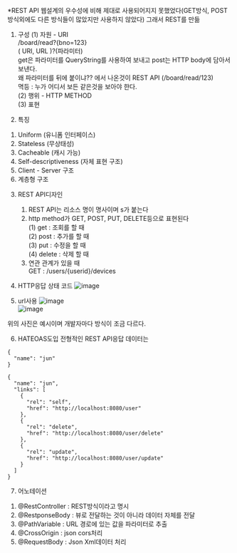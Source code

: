 *REST API
웹설계의 우수성에 비해 제대로 사용되어지지 못했었다(GET방식, POST방식외에도 다른 방식들이 많았지만 사용하지 않았다)
그래서 REST를 만듦

1. 구성
 (1) 자원 - URI   
   /board/read?{bno=123}  
   ( URI, URL )?(파라미터)  
   get은 파라미터를 QueryString를 사용하여 보내고 post는 HTTP body에 담아서 보낸다.  
   왜 파라미터를 뒤에 붙이냐?? 에서 나온것이 REST API (/board/read/123)  
   멱등 : 누가 어디서 보든 같은것을 보아야 한다.  
 (2) 행위 - HTTP METHOD  
 (3) 표현
 
 2. 특징
   1) Uniform (유니폼 인터페이스)  
   2) Stateless (무상태성)  
   3) Cacheable (캐시 가능) 
   4) Self-descriptiveness (자체 표현 구조)  
   5) Client - Server 구조  
   6) 계층형 구조  

3. REST API디자인
   1) REST API는 리소스 명이 명사이며 s가 붙는다  
   2) http method가 GET, POST, PUT, DELETE등으로 표현된다  
       (1) get : 조회를 할 때  
       (2) post : 추가를 할 때  
       (3) put : 수정을 할 때  
       (4) delete : 삭제 할 때  
   3) 연관 관계가 있을 때  
      GET : /users/{userid}/devices   
      
4. HTTP응답 상태 코드
![image](https://user-images.githubusercontent.com/72544949/111240844-5a3de700-863f-11eb-8b51-34dc3df8287c.png)

5. url사용
![image](https://user-images.githubusercontent.com/72544949/111241014-9f621900-863f-11eb-9526-64d0d5e64e1f.png)  
![image](https://user-images.githubusercontent.com/72544949/111241117-d2a4a800-863f-11eb-899c-84844b079c3b.png)  

위의 사진은 예시이며 개발자마다 방식이 조금 다르다.

6. HATEOAS도입
전형적인 REST API응답 데이터는
```
{
  "name": "jun"
}
```

```
{
  "name": "jun",
  "links": [
    {
      "rel": "self",
      "href": "http://localhost:8080/user"
    },
    {
      "rel": "delete",
      "href": "http://localhost:8080/user/delete"
    },
    {
      "rel": "update",
      "href": "http://localhost:8080/user/update"
    }
  ]
}
```

7. 어노테이션
 1) @RestController : REST방식이라고 명시
 2) @RestponseBody : 뷰로 전달하는 것이 아니라 데이터 자체를 전달
 3) @PathVariable : URL 경로에 있는 값을 파라미터로 추출
 4) @CrossOrigin : json cors처리
 5) @RequestBody : Json Xml데이터 처리
